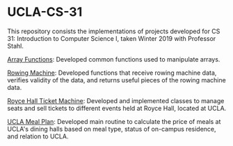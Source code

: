 # UCLA-CS-31

This repository consists the implementations of projects developed for CS 31: Introduction to Computer Science I, taken Winter 2019 with Professor Stahl. 

[Array Functions](https://github.com/ankushbharadwaj/UCLA-CS-31/tree/master/Array%20Functions): Developed common functions used to manipulate arrays. 

[Rowing Machine](https://github.com/ankushbharadwaj/UCLA-CS-31/tree/master/Rowing%20Machine): Developed functions that receive rowing machine data, verifies validity of the data, and returns useful pieces of the rowing machine data.

[Royce Hall Ticket Machine](https://github.com/ankushbharadwaj/UCLA-CS-31/tree/master/Royce%20Hall%20Ticket%20Machine): Developed and implemented classes to manage seats and sell tickets to different events held at Royce Hall, located at UCLA.

[UCLA Meal Plan](https://github.com/ankushbharadwaj/UCLA-CS-31/tree/master/UCLA%20Meal%20Plan): Developed main routine to calculate the price of meals at UCLA's dining halls based on meal type, status of on-campus residence, and relation to UCLA. 
